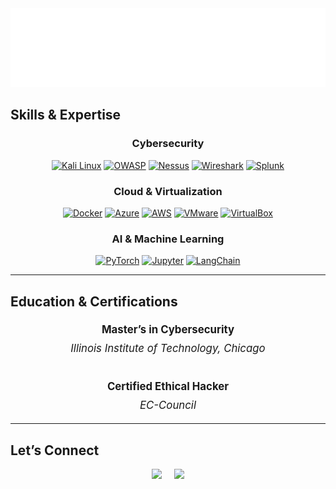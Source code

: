 <img src="https://github.com/kuladeepmantri/kuladeepmantri/blob/main/kmantri.gif?raw=true" width="1000">

## Skills & Expertise

<div align="center">

### **Cybersecurity**

[![Kali Linux](https://img.shields.io/badge/Kali_Linux-557C94?style=for-the-badge&logo=kalilinux&logoColor=white)](https://www.kali.org/) [![OWASP](https://img.shields.io/badge/OWASP-000000?style=for-the-badge&logo=owasp&logoColor=white)](https://owasp.org/) [![Nessus](https://img.shields.io/badge/Nessus-005571?style=for-the-badge&logo=tenable&logoColor=white)](https://www.tenable.com/products/nessus) [![Wireshark](https://img.shields.io/badge/Wireshark-1679A7?style=for-the-badge&logo=wireshark&logoColor=white)](https://www.wireshark.org/) [![Splunk](https://img.shields.io/badge/Splunk-64A526?style=for-the-badge&logo=splunk&logoColor=white)](https://www.splunk.com/)

### **Cloud & Virtualization**

[![Docker](https://img.shields.io/badge/Docker-2496ED?style=for-the-badge&logo=docker&logoColor=white)](https://www.docker.com/) [![Azure](https://img.shields.io/badge/Azure-0089D6?style=for-the-badge&logo=microsoftazure&logoColor=white)](https://azure.microsoft.com/) [![AWS](https://img.shields.io/badge/AWS-FF9900?style=for-the-badge&logo=amazonaws&logoColor=white)](https://aws.amazon.com/) [![VMware](https://img.shields.io/badge/VMware-607078?style=for-the-badge&logo=vmware&logoColor=white)](https://www.vmware.com/) [![VirtualBox](https://img.shields.io/badge/VirtualBox-183A61?style=for-the-badge&logo=virtualbox&logoColor=white)](https://www.virtualbox.org/)

### **AI & Machine Learning**

[![PyTorch](https://img.shields.io/badge/PyTorch-EE4C2C?style=for-the-badge&logo=pytorch&logoColor=white)](https://pytorch.org/) [![Jupyter](https://img.shields.io/badge/Jupyter-F37626?style=for-the-badge&logo=jupyter&logoColor=white)](https://jupyter.org/) [![LangChain](https://img.shields.io/badge/LangChain-37a779?style=for-the-badge&logo=langchain&logoColor=white)](https://langchain.com/)

</div>

---

## Education & Certifications

<div align="center" style="text-align:center; font-size: 1.2em; line-height: 1.8em;">
    <strong>Master’s in Cybersecurity</strong><br>
    <em>Illinois Institute of Technology, Chicago</em><br><br>
    <strong>Certified Ethical Hacker</strong><br>
    <em>EC-Council</em>
</div>

---

## Let’s Connect

<div align="center" style="display: flex; justify-content: center; align-items: center; gap: 20px;">
    <a href="mailto:kuladeepbmantri@gmail.com"><img src="https://img.shields.io/badge/Gmail-red?style=for-the-badge&logo=gmail&logoColor=white"></a>
    <a href="https://linkedin.com/in/kuladeepmantri" target="_blank"><img src="https://img.shields.io/badge/LinkedIn-blue?style=for-the-badge&logo=linkedin&logoColor=white"></a>
</div>
